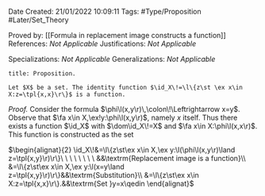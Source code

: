 <div class="topSpace"></div>

Date Created: 21/01/2022 10:09:11
Tags: #Type/Proposition #Later/Set_Theory

Proved by: [[Formula in replacement image constructs a function]]
References: <i>Not Applicable</i>
Justifications: <i>Not Applicable</i>

Specializations: <i>Not Applicable</i>
Generalizations: <i>Not Applicable</i>

``` ad-Proposition
title: Proposition.

Let $X$ be a set. The identity function $\id_X\!=\l\{z\st \ex x\in X:z=\tpl{x,x}\r\}$ is a function.

```

<i>Proof.</i> Consider the formula $\phi\l(x,y\r)\,\colon\!\Leftrightarrow x=y$. Observe that $\fa x\in X,\ex!y:\phi\l(x,y\r)$, namely $x$ itself. Thus there exists a function $\id_X$ with $\dom\id_X\!=X$ and $\fa x\in X:\phi\l(x,x\r)$. This function is constructed as the set

$\begin{alignat}{2}
    \id_X\!&=\l\{z\st\ex x\in X,\ex y:\l(\phi\l(x,y\r)\land z=\tpl{x,y}\r)\r\}\ \ \ \ \ \ \ \ &&\textrm{Replacement image is a function}\\
    &=\l\{z\st\ex x\in X,\ex y:\l(x=y\land z=\tpl{x,y}\r)\r\}&&\textrm{Substitution}\\
    &=\l\{z\st\ex x\in X:z=\tpl{x,x}\r\}.&&\textrm{Set }y=x\qedin
\end{alignat}$
